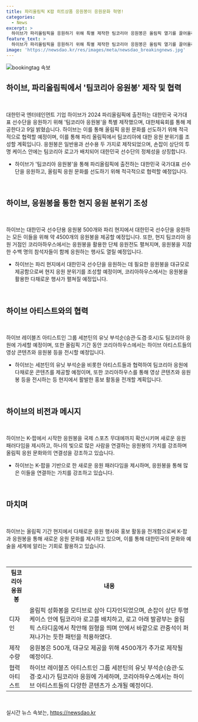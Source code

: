 ```yaml
---
title: 파리올림픽 K팝 히트상품 응원봉이 응원문화 혁명!
categories:
  - News
excerpt: >
  하이브가 파리올림픽을 응원하기 위해 특별 제작한 팀코리아 응원봉은 올림픽 열기를 끌어올리고 있다. 이 응원봉은 대한체육회와의 협약을 통해 제작되었으며, 5000여개가 파리 현지 코리아하우스에 공급된다. 또한, 선수용과 일반용 응원봉의 두 종류로 선보이며, 파리 현지에서는 응원봉을 활용한 다양한 행사와 응원활동이 예정되어 있다. 응원봉을 통해 선수들을 응원하는 올림픽 응원 문화의 새로운 모습을 제시하는 것으로 보인다.
feature_text: >
  하이브가 파리올림픽을 응원하기 위해 특별 제작한 팀코리아 응원봉은 올림픽 열기를 끌어올리고 있다. 이 응원봉은 대한체육회와의 협약을 통해 제작되었으며, 5000여개가 파리 현지 코리아하우스에 공급된다. 또한, 선수용과 일반용 응원봉의 두 종류로 선보이며, 파리 현지에서는 응원봉을 활용한 다양한 행사와 응원활동이 예정되어 있다. 응원봉을 통해 선수들을 응원하는 올림픽 응원 문화의 새로운 모습을 제시하는 것으로 보인다.
image: 'https://newsdao.kr/res/images/meta/newsdao_breakingnews.jpg'
---
```


<p><img src="https://newsdao.kr/res/images/meta/newsdao_breakingnews.jpg" alt="bookingtag 속보" /></p>

<h2 data-ke-size="size26">하이브, 파리올림픽에서 '팀코리아 응원봉' 제작 및 협력</h2>

<p data-ke-size="size16">&nbsp;</p>

<p>대한민국 엔터테인먼트 기업 하이브가 2024 파리올림픽에 출전하는 대한민국 국가대표 선수단을 응원하기 위해 '팀코리아 응원봉'을 특별 제작했으며, 대한체육회를 통해 제공한다고 9일 밝혔습니다. 하이브는 이를 통해 올림픽 응원 문화를 선도하기 위해 적극적으로 협력할 예정이며, 이를 통해 파리 올림픽에서 팀코리아에 대한 응원 분위기를 조성할 계획입니다. 응원봉은 일반용과 선수용 두 가지로 제작되었으며, 손잡이 상단의 투명 케이스 안에는 팀코리아 로고가 배치되어 대한민국 선수단의 정체성을 상징합니다.</p></p>

<ul>
<li>하이브가 '팀코리아 응원봉'을 통해 파리올림픽에 출전하는 대한민국 국가대표 선수단을 응원하고, 올림픽 응원 문화를 선도하기 위해 적극적으로 협력할 예정입니다.</li>
</ul>

<p data-ke-size="size16">&nbsp;</p>

<h2 data-ke-size="size26">하이브, 응원봉을 통한 현지 응원 분위기 조성</h2>

<p data-ke-size="size16">&nbsp;</p>

<p>하이브는 대한민국 선수단용 응원봉 500개와 파리 현지에서 대한민국 선수단을 응원하는 모든 이들을 위해 약 4500개의 응원봉을 제공할 예정입니다. 또한, 현지 팀코리아 응원 거점인 코리아하우스에서는 응원봉을 활용한 단체 응원전도 펼쳐지며, 응원봉을 지참한 수백 명의 참석자들이 함께 응원하는 행사도 열릴 예정입니다.</p></p>

<ul>
<li>하이브는 파리 현지에서 대한민국 선수단을 응원하는 데 필요한 응원봉을 대규모로 제공함으로써 현지 응원 분위기를 조성할 예정이며, 코리아하우스에서는 응원봉을 활용한 다채로운 행사가 펼쳐질 예정입니다.</li>
</ul>

<p data-ke-size="size16">&nbsp;</p>

<h2 data-ke-size="size26">하이브 아티스트와의 협력</h2>

<p data-ke-size="size16">&nbsp;</p>

<p>하이브 레이블즈 아티스트인 그룹 세븐틴의 유닛 부석순(승관·도겸·호시)도 팀코리아 응원에 가세할 예정이며, 또한 올림픽 기간 동안 코리아하우스에서는 하이브 아티스트들의 영상 콘텐츠와 응원봉 등을 전시할 예정입니다.</p></p>

<ul>
<li>하이브는 세븐틴의 유닛 부석순을 비롯한 아티스트들과 협력하여 팀코리아 응원에 다채로운 콘텐츠를 제공할 예정이며, 또한 코리아하우스를 통해 영상 콘텐츠와 응원봉 등을 전시하는 등 현지에서 활발한 홍보 활동을 전개할 계획입니다.</li>
</ul>

<p data-ke-size="size16">&nbsp;</p>

<h2 data-ke-size="size26">하이브의 비전과 메시지</h2>

<p data-ke-size="size16">&nbsp;</p>

<p>하이브는 K-팝에서 시작한 응원봉을 국제 스포츠 무대에까지 확산시키며 새로운 응원 패러다임을 제시하고, 하나의 빛으로 많은 사람을 연결하는 응원봉의 가치를 강조하며 올림픽 응원 문화와의 연결성을 강조하고 있습니다.</p></p>

<ul>
<li>하이브는 K-팝을 기반으로 한 새로운 응원 패러다임을 제시하며, 응원봉을 통해 많은 이들을 연결하는 가치를 강조하고 있습니다.</li>
</ul>

<p data-ke-size="size16">&nbsp;</p>

<h2 data-ke-size="size26">마치며</h2>

<p data-ke-size="size16">&nbsp;</p>

<p>하이브는 올림픽 기간 현지에서 다채로운 응원 행사와 홍보 활동을 전개함으로써 K-팝과 응원봉을 통해 새로운 응원 문화를 제시하고 있으며, 이를 통해 대한민국의 문화와 예술을 세계에 알리는 기회로 활용하고 있습니다.</p></p>

<p data-ke-size="size16">&nbsp;</p>

<table>
<tbody>
<tr>
<td style="text-align: center; height: 17px;"><b>팀코리아 응원봉</b></td>
<td style="text-align: center; height: 17px;"><b>내용</b></td>
</tr>
<tr>
<td style="text-align: left;">디자인</td>
<td style="text-align: left;">올림픽 성화봉을 모티브로 삼아 디자인되었으며, 손잡이 상단 투명 케이스 안에 팀코리아 로고를 배치하고, 로고 아래 발광부는 올림픽 스타디움에서 착안해 원형을 띄며 안에서 바깥으로 관중석이 퍼져나가는 듯한 패턴을 적용하였다.</td>
</tr>
<tr>
<td style="text-align: left;">제작 수량</td>
<td style="text-align: left;">응원봉은 500개, 대규모 제공을 위해 4500개가 추가로 제작될 예정이다.</td>
</tr>
<tr>
<td style="text-align: left;">협력 아티스트</td>
<td style="text-align: left;">하이브 레이블즈 아티스트인 그룹 세븐틴의 유닛 부석순(승관·도겸·호시)가 팀코리아 응원에 가세하며, 코리아하우스에서는 하이브 아티스트들의 다양한 콘텐츠가 소개될 예정이다.</td>
</tr>
</tbody>
</table>

<p data-ke-size="size16">&nbsp;</p>
실시간 뉴스 속보는, <a href="https://newsdao.kr" rel="dofollow">https://newsdao.kr</a>


